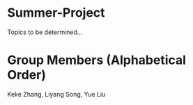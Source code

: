 # Summer-Project

Topics to be determined...

# Group Members (Alphabetical Order)

Keke Zhang, Liyang Song, Yue Liu
